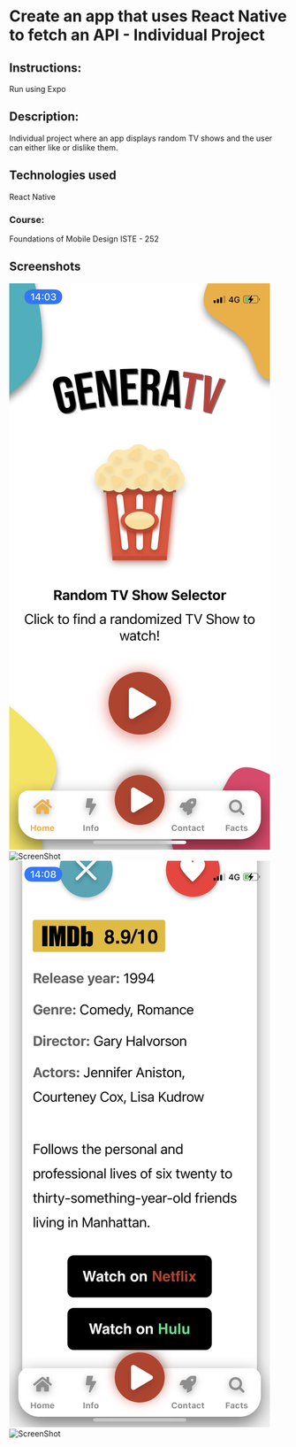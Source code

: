 # Create an app that uses React Native to fetch an API - Individual Project

## Instructions:
Run using Expo

## Description:
Individual project where an app displays random TV shows and the user can either like or dislike them.

## Technologies used
React Native
### Course:
Foundations of Mobile Design ISTE - 252



## Screenshots
![ScreenShot](https://github.com/mateujcic/Web-Development/blob/main/generatv/Screen%20Images/screen1.png)
![ScreenShot](https://github.com/mateujcic/Web-Development/blob/main/generatv/Screen%20Images/screen2.png)
![ScreenShot](https://github.com/mateujcic/Web-Development/blob/main/generatv/Screen%20Images/screen3.png)
![ScreenShot](https://github.com/mateujcic/Web-Development/blob/main/generatv/Screen%20Images/screen4.png)
